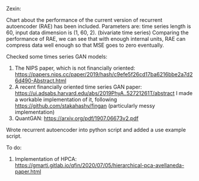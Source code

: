 Zexin:

Chart about the performance of the current version of recurrent autoencoder (RAE) has been included. Parameters are: time series length is 60, input data dimension is (1, 60, 2). (bivariate time series)
Comparing the performance of RAE, we can see that with enough internal units, RAE can compress data well enough so that MSE goes to zero eventually.

Checked some times series GAN models:
1. The NIPS paper, which is not financially oriented: https://papers.nips.cc/paper/2019/hash/c9efe5f26cd17ba6216bbe2a7d26d490-Abstract.html
2. A recent financially oriented time series GAN paper: https://ui.adsabs.harvard.edu/abs/2019PhyA..52721261T/abstract
  I made a workable implementation of it, following https://github.com/stakahashy/fingan (particularly messy implementation)
3. QuantGAN: https://arxiv.org/pdf/1907.06673v2.pdf

Wrote recurrent autoencoder into python script and added a use example script.

To do:
1. Implementation of HPCA: https://gmarti.gitlab.io/qfin/2020/07/05/hierarchical-pca-avellaneda-paper.html
